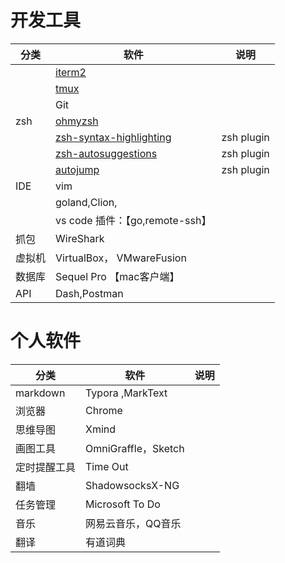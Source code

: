 # 开发工具
| 分类     | 软件                                                         | 说明       |
| -------- | ------------------------------------------------------------ | ---------- |
|          | [iterm2](https://iterm2.com/)                                |            |
|          | [tmux](https://github.com/tmux/tmux)                         |            |
|          | Git                                                          |            |
| zsh      | [ohmyzsh](https://github.com/ohmyzsh/ohmyzsh)                |            |
|          | [zsh-syntax-highlighting](https://github.com/zsh-users/zsh-syntax-highlighting) | zsh plugin |
|          | [zsh-autosuggestions](https://github.com/zsh-users/zsh-autosuggestions) | zsh plugin |
|          | [autojump](https://github.com/wting/autojump)                | zsh plugin |
| IDE      | vim                                                          |            |
|          | goland,Clion,                                                       |            |
|          | vs code  插件：【go,remote-ssh】                                                    |            |
|  抓包      | WireShark                                                     |            |
|  虚拟机      | VirtualBox， VMwareFusion                    |            |
|  数据库      | Sequel Pro 【mac客户端】                   |            |
|  API      | Dash,Postman                   |            |

# 个人软件

| 分类     | 软件                                                         | 说明       |
| -------- | ------------------------------------------------------------ | ---------- |
| markdown | Typora ,MarkText                                                      |            |
| 浏览器   | Chrome                                                       |            |
| 思维导图   | Xmind                                                       |            |
| 画图工具   | OmniGraffle，Sketch                                         |            |
| 定时提醒工具   |Time Out                                        |            |
| 翻墙   |ShadowsocksX-NG                                        |            |
| 任务管理   |Microsoft To Do                                     |            |
| 音乐   |网易云音乐，QQ音乐                                   |            |
| 翻译   |有道词典                                 |            |
